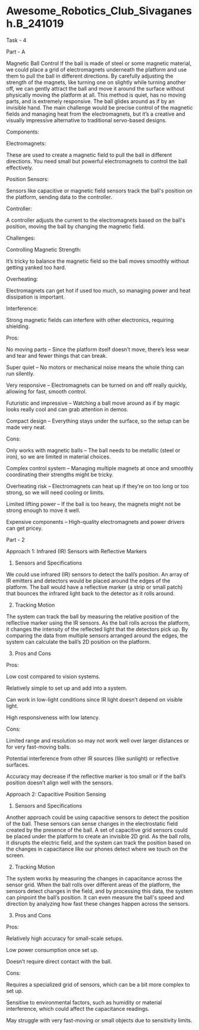 # Awesome_Robotics_Club_Sivaganesh.B_241019
Task -  4

Part - A

Magnetic Ball Control
If the ball is made of steel or some magnetic material, we could place a grid of electromagnets underneath the platform and use them to pull the ball in different directions. By carefully adjusting the strength of the magnets, like turning one on slightly while turning another off, we can gently attract the ball and move it around the surface without physically moving the platform at all. This method is quiet, has no moving parts, and is extremely responsive. The ball glides around as if by an invisible hand. The main challenge would be precise control of the magnetic fields and managing heat from the electromagnets, but it’s a creative and visually impressive alternative to traditional servo-based designs.

Components:

Electromagnets:

These are used to create a magnetic field to pull the ball in different directions. You need small but powerful electromagnets to control the ball effectively.

Position Sensors:

Sensors like capacitive or magnetic field sensors track the ball's position on the platform, sending data to the controller.

Controller:

A controller adjusts the current to the electromagnets based on the ball's position, moving the ball by changing the magnetic field.



Challenges:

Controlling Magnetic Strength:

It’s tricky to balance the magnetic field so the ball moves smoothly without getting yanked too hard.

Overheating:

Electromagnets can get hot if used too much, so managing power and heat dissipation is important.

Interference:

Strong magnetic fields can interfere with other electronics, requiring shielding.



Pros:

No moving parts – Since the platform itself doesn’t move, there’s less wear and tear and fewer things that can break.

Super quiet – No motors or mechanical noise means the whole thing can run silently.

Very responsive – Electromagnets can be turned on and off really quickly, allowing for fast, smooth control.

Futuristic and impressive – Watching a ball move around as if by magic looks really cool and can grab attention in demos.

Compact design – Everything stays under the surface, so the setup can be made very neat.



Cons:

Only works with magnetic balls – The ball needs to be metallic (steel or iron), so we are limited in material choices.

Complex control system – Managing multiple magnets at once and smoothly coordinating their strengths might be tricky.

Overheating risk – Electromagnets can heat up if they’re on too long or too strong, so we will need cooling or limits.

Limited lifting power – If the ball is too heavy, the magnets might not be strong enough to move it well.

Expensive components – High-quality electromagnets and power drivers can get pricey.



Part - 2

Approach 1: Infrared (IR) Sensors with Reflective Markers

1. Sensors and Specifications

We could use infrared (IR) sensors to detect the ball’s position. An array of IR emitters and detectors would be placed around the edges of the platform. The ball would have a reflective marker (a strip or small patch) that bounces the infrared light back to the detector as it rolls around.



2. Tracking Motion

The system can track the ball by measuring the relative position of the reflective marker using the IR sensors. As the ball rolls across the platform, it changes the intensity of the reflected light that the detectors pick up. By comparing the data from multiple sensors arranged around the edges, the system can calculate the ball’s 2D position on the platform.



3. Pros and Cons

Pros:

Low cost compared to vision systems.

Relatively simple to set up and add into a system.

Can work in low-light conditions since IR light doesn’t depend on visible light.

High responsiveness with low latency.



Cons:

Limited range and resolution so may not work well over larger distances or for very fast-moving balls.

Potential interference from other IR sources (like sunlight) or reflective surfaces.

Accuracy may decrease if the reflective marker is too small or if the ball’s position doesn’t align well with the sensors.



Approach 2: Capacitive Position Sensing

1. Sensors and Specifications

Another approach could be using capacitive sensors to detect the position of the ball. These sensors can sense changes in the electrostatic field created by the presence of the ball. A set of capacitive grid sensors could be placed under the platform to create an invisible 2D grid. As the ball rolls, it disrupts the electric field, and the system can track the position based on the changes in capacitance like our phones detect where we touch on the screen.



2. Tracking Motion

The system works by measuring the changes in capacitance across the sensor grid. When the ball rolls over different areas of the platform, the sensors detect changes in the field, and by processing this data, the system can pinpoint the ball’s position. It can even measure the ball's speed and direction by analyzing how fast these changes happen across the sensors.



3. Pros and Cons

Pros:

Relatively high accuracy for small-scale setups.

Low power consumption once set up.

Doesn’t require direct contact with the ball.



Cons:

Requires a specialized grid of sensors, which can be a bit more complex to set up.

Sensitive to environmental factors, such as humidity or material interference, which could affect the capacitance readings.

May struggle with very fast-moving or small objects due to sensitivity limits.
